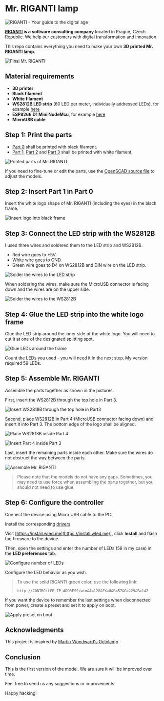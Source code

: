 # Mr. RIGANTI lamp

![RIGANTI - Your guide to the digital age](logo/riganti-brand.png)

**[RIGANTI](https://www.riganti.cz/en) is a software consulting company** located in Prague, Czech Republic. We help our customers with digital transformation and innovation.

This repo contains everything you need to make your own **3D printed Mr. RIGANTI lamp**.

![Final Mr. RIGANTI](photos/00-final-mr-riganti.jpg)

## Material requirements

* **3D printer**
* **Black filament**
* **White filament**
* **WS2812B LED strip** (60 LED per meter, individually addressed LEDs), for example [here](https://www.amazon.de/dp/B0BTVBTHQ5?psc=1&ref=ppx_yo2ov_dt_b_product_details)
* **ESP8266 D1 Mini NodeMcu**, for example [here](https://www.amazon.de/-/cs/dp/B0CTB8XMY3/ref=sr_1_2?crid=1VV9ARST3JTD9&dib=eyJ2IjoiMSJ9.9TCWepwuhCle3Nm9t-G-0RWxSXBgqUNLOhrT0RzG-_5UB-G-FlGxGMatr1FdRnnQsOb3m69n5gMvXBjjKu5qOJivy8YsqWHC8hkwmMckD2O-DoY4S0v2OLPMTlwigtA5UBD3VWMP2aDymV__Moq8337vFb2zlA7z5QYyRC_V47eMtflEiZuvpKMGzuDwDK2E5KRHgdVemahDIb9Rm7K6e6CeHjkP6IlIpA2Hn1R54xs.yyke_-v2GFdZoPwvY7BxVoWYuQdjISVsx0N7vJioFsY&dib_tag=se&keywords=D1+Mini+ESP8266&qid=1720004099&sprefix=d1+mini+esp8266%2Caps%2C121&sr=8-2)
* **MicroUSB cable**

## Step 1: Print the parts

* [Part 0](parts/part0.stl) shall be printed with black filament.
* [Part 1](parts/part1.stl), [Part 2](parts/part2.stl) and [Part 3](parts/part3.stl) shall be printed with white filament.

![Printed parts of Mr. RIGANTI](photos/01-printed-parts.jpg)

If you need to fine-tune or edit the parts, use the [OpenSCAD source file](src/mr-riganti.scad) to adjust the models. 

## Step 2: Insert Part 1 in Part 0

Insert the white logo shape of Mr. RIGANTI (including the eyes) in the black frame.

![Insert logo into black frame](photos/02-insert-logo-into-frame.jpg)

## Step 3: Connect the LED strip with the WS2812B

I used three wires and soldered them to the LED strip and WS2812B. 

* Red wire goes to +5V.
* White wire goes to GND.
* Green wire goes to D4 on WS2812B and DIN wire on the LED strip.

![Solder the wires to the LED strip](photos/03-solder-wires-on-led-strip.jpg)

When soldering the wires, make sure the MicroUSB connector is facing down and the wires are on the upper side.

![Solder the wires to the WS2812B](photos/04-solder-wires-to-ws2812b.jpg)

## Step 4: Glue the LED strip into the white logo frame

Glue the LED strip around the inner side of the white logo. You will need to cut it at one of the designated splitting spot. 

![Glue LEDs around the frame](photos/05-glue-leds-in-frame.jpg)

Count the LEDs you used - you will need it in the next step. My version required 59 LEDs.

## Step 5: Assemble Mr. RIGANTI

Assemble the parts together as shown in the pictures.

First, insert the WS2812B through the top hole in Part 3.

![Insert WS2818B through the top hole in Part3](photos/06-insert-ws2812b-through-top-hole.jpg)

Second, place WS2812B in Part 4 (MicroUSB connector facing down) and insert it into Part 3. The bottom edge of the logo shall be aligned.

![Place WS2818B inside Part 4](photos/07-place-ws2812b-in-part4.jpg)

![Insert Part 4 inside Part 3](photos/08-insert-part4-into-part3.jpg)

Last, insert the remaining parts inside each other. Make sure the wires do not obstruct the way between the parts.

![Assemble Mr. RIGANTI](photos/09-assemble-mr-riganti.jpg)

> Please note that the models do not have any gaps. Sometimes, you may need to use force when assembling the parts together, but you should not need to use glue.

## Step 6: Configure the controller

Connect the device using Micro USB cable to the PC.

Install the corresponding [drivers](https://github.com/nodemcu/nodemcu-devkit/tree/master/Drivers)

Visit [https://install.wled.me](https://install.wled.me)], click **Install** and flash the firmware to the device.

Then, open the settings and enter the number of LEDs (59 in my case) in the **LED preferences** tab.

![Configure number of LEDs](photos/10-configure-number-of-leds.png)

Configure the LED behavior as you wish.

> To use the solid RIGANTI green color, use the following link:
>
>     http://CONTROLLER_IP_ADDRESS/win&A=128&FX=0&R=57&G=229&B=142

If you want the device to remember the last settings when disconnected from power, create a preset and set it to apply on boot.

![Apply preset on boot](photos/11-apply-preset-on-boot.png)

## Acknowledgments

This project is inspired by [Martin Woodward's Octolamp](https://github.com/martinwoodward/octolamp).

## Conclusion

This is the first version of the model. We are sure it will be improved over time. 

Feel free to send us any suggestions or improvements.

Happy hacking!